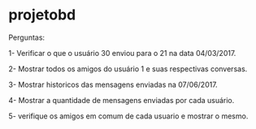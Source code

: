 # projetobd

Perguntas:


1- Verificar o que o usuário 30 enviou para o 21 na data 04/03/2017.


2- Mostrar todos os amigos do usuário 1 e suas respectivas conversas. 


3- Mostrar historicos das mensagens enviadas na 07/06/2017. 


4- Mostrar a quantidade de mensagens enviadas por cada usuário.


5- verifique os amigos em comum de cada usuario e mostrar o mesmo.
